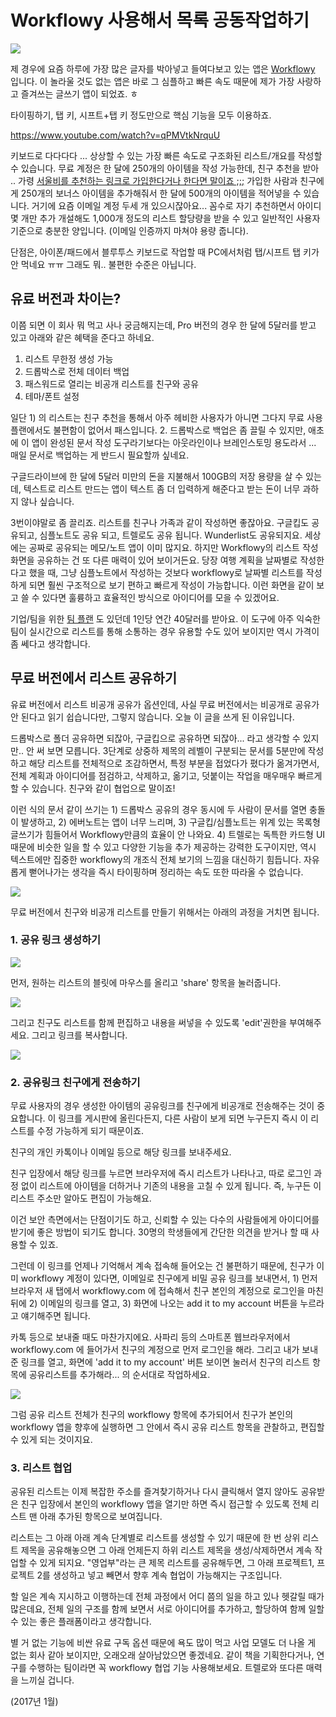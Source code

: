 # Workflowy 사용해서 목록 공동작업하기

![](https://lh3.googleusercontent.com/-npNDf61tNy8/WHtG2WL3N1I/AAAAAAADvwo/_Kz7t2oqh08/s0/2017-01-15_185426.png)

제 경우에 요즘 하루에 가장 많은 글자를 박아넣고 들여다보고 있는 앱은 [Workflowy](http://workflowy.com) 입니다. 이 놀라울 것도 없는 앱은 바로 그 심플하고 빠른 속도 때문에 제가 가장 사랑하고 즐겨쓰는 글쓰기 앱이 되었죠. ㅎ

타이핑하기, 탭 키, 시프트+탭 키 정도만으로 핵심 기능을 모두 이용하죠. 

https://www.youtube.com/watch?v=qPMVtkNrquU

키보드로 다다다다 ... 상상할 수 있는 가장 빠른 속도로 구조화된 리스트/개요를 작성할 수 있습니다. 무료 계정은 한 달에 250개의 아이템을 작성 가능한데, 친구 추천을 받아 .. 가령 [서울비를 추천하는 링크로 가입한다거나 한다면 말이죠 ;;;](https://workflowy.com/invite/1c34690.lnx) 가입한 사람과 친구에게 250개의 보너스 아이템을 추가해줘서 한 달에 500개의 아이템을 적어넣을 수 있습니다. 거기에 요즘 이메일 계정 두세 개 있으시잖아요... 꼼수로 자기 추천하면서 아이디 몇 개만 추가 개설해도 1,000개 정도의 리스트 할당량을 받을 수 있고 일반적인 사용자 기준으로 충분한 양입니다. (이메일 인증까지 마쳐야 용량 줍니다).

단점은, 아이폰/패드에서 블루투스 키보드로 작업할 때 PC에서처럼 탭/시프트 탭 키가 안 먹네요 ㅠㅠ 그래도 뭐.. 불편한 수준은 아닙니다. 

## 유료 버전과 차이는? 

이쯤 되면 이 회사 뭐 먹고 사나 궁금해지는데, Pro 버전의 경우 한 달에 5달러를 받고 있고 아래와 같은 혜택을 준다고 하네요. 

1. 리스트 무한정 생성 가능
2. 드롭박스로 전체 데이터 백업
3. 패스워드로 열리는 비공개 리스트를 친구와 공유
4. 테마/폰트 설정 

일단 1) 의 리스트는 친구 추천을 통해서 아주 헤비한 사용자가 아니면 그다지 무료 사용 플랜에서도 불편함이 없어서 패스입니다. 2. 드롭박스로 백업은 좀 끌릴 수 있지만, 애초에 이 앱이 완성된 문서 작성 도구라기보다는 아웃라인이나 브레인스토밍 용도라서 ... 매일 문서로 백업하는 게 반드시 필요할까 싶네요. 

구글드라이브에 한 달에 5달러 미만의 돈을 지불해서 100GB의 저장 용량을 살 수 있는데, 텍스트로 리스트 만드는 앱이 텍스트 좀 더 입력하게 해준다고 받는 돈이 너무 과하지 않나 싶습니다. 

3번이야말로 좀 끌리죠. 리스트를 친구나 가족과 같이 작성하면 좋잖아요. 구글킵도 공유되고, 심플노트도 공유 되고, 트렐로도 공유 됩니다. Wunderlist도 공유되지요. 세상에는 공짜로 공유되는 메모/노트 앱이 이미 많지요. 하지만 Workflowy의 리스트 작성 화면을 공유하는 건 또 다른 매력이 있어 보이거든요. 당장 여행 계획을 날짜별로 작성한다고 했을 때, 그냥 심플노트에서 작성하는 것보다 workflowy로 날짜별 리스트를 작성하게 되면 훨씬 구조적으로 보기 편하고 빠르게 작성이 가능합니다. 이런 화면을 같이 보고 쓸 수 있다면 훌륭하고 효율적인 방식으로 아이디어를 모을 수 있겠어요.

기업/팀을 위한 [팀 플랜](https://workflowy.com/teams/) 도 있던데 1인당 연간 40달러를 받아요. 이 도구에 아주 익숙한 팀이 실시간으로 리스트를 통해 소통하는 경우 유용할 수도 있어 보이지만 역시 가격이 좀 쎄다고 생각합니다.  


## 무료 버전에서 리스트 공유하기 

유료 버전에서 리스트 비공개 공유가 옵션인데, 사실 무료 버전에서는 비공개로 공유가 안 된다고 읽기 쉽습니다만, 그렇지 않습니다. 오늘 이 글을 쓰게 된 이유입니다. 

드롭박스로 폴더 공유하면 되잖아, 구글킵으로 공유하면 되잖아... 라고 생각할 수 있지만.. 안 써 보면 모릅니다. 3단계로 상중하 제목의 레벨이 구분되는 문서를 5분만에 작성하고 해당 리스트를 전체적으로 조감하면서, 특정 부분을 접었다가 폈다가 옮겨가면서, 전체 계획과 아이디어를 점검하고, 삭제하고, 옮기고, 덧붙이는 작업을 매우매우 빠르게 할 수 있습니다. 친구와 같이 협업으로 말이죠! 

이런 식의 문서 같이 쓰기는 1) 드롭박스 공유의 경우 동시에 두 사람이 문서를 열면 충돌이 발생하고, 2) 에버노트는 앱이 너무 느리며, 3) 구글킵/심플노트는 위계 있는 목록형 글쓰기가 힘들어서 Workflowy만큼의 효율이 안 나와요. 4) 트렐로는 독특한 카드형 UI 때문에 비슷한 일을 할 수 있고 다양한 기능을 추가 제공하는 강력한 도구이지만, 역시 텍스트에만 집중한 workflowy의 개조식 전체 보기의 느낌을 대신하기 힘듭니다. 자유롭게 뻗어나가는 생각을 즉시 타이핑하며 정리하는 속도 또한 따라올 수 없습니다.

![](https://lh3.googleusercontent.com/-Hzzv9L3LqH4/WHtB5Q_GZwI/AAAAAAADvwM/WFrt4YmTBRA/s0/2017-01-15_183314.png)

무료 버전에서 친구와 비공개 리스트를 만들기 위해서는 아래의 과정을 거치면 됩니다. 

### 1. 공유 링크 생성하기 

![](https://lh3.googleusercontent.com/-06NBA9-EHm8/WHtCl9LmyRI/AAAAAAADvwQ/-XtRDzIeE1s/s0/2017-01-15_183613.png)

먼저, 원하는 리스트의 블릿에 마우스를 올리고 'share' 항목을 눌러줍니다. 

![](https://lh3.googleusercontent.com/--XhE0TKEYmc/WHtC1XnvMgI/AAAAAAADvwU/52FwR9dvae4/s0/2017-01-15_183716.png)

그리고 친구도 리스트를 함께 편집하고 내용을 써넣을 수 있도록 'edit'권한을 부여해주세요. 그리고 링크를 복사합니다. 

![](https://lh3.googleusercontent.com/-NzfuI4zTsEA/WHtDIgFb5kI/AAAAAAADvwY/HGqqUTcoZlY/s0/2017-01-15_183834.png)


### 2. 공유링크 친구에게 전송하기 

무료 사용자의 경우 생성한 아이템의 공유링크를 친구에게 비공개로 전송해주는 것이 중요합니다. 이 링크를 게시판에 올린다든지, 다른 사람이 보게 되면 누구든지 즉시 이 리스트를 수정 가능하게 되기 때문이죠. 

친구의 개인 카톡이나 이메일 등으로 해당 링크를 보내주세요. 

친구 입장에서 해당 링크를 누르면 브라우저에 즉시 리스트가 나타나고, 따로 로그인 과정 없이 리스트에 아이템을 더하거나 기존의 내용을 고칠 수 있게 됩니다. 즉, 누구든 이 리스트 주소만 알아도 편집이 가능해요. 

이건 보안 측면에서는 단점이기도 하고, 신뢰할 수 있는 다수의 사람들에게 아이디어를 받기에 좋은 방법이 되기도 합니다. 30명의 학생들에게 간단한 의견을 받거나 할 때 사용할 수 있죠. 

그런데 이 링크를 언제나 기억해서 계속 접속해 들어오는 건 불편하기 때문에, 친구가 이미 workflowy 계정이 있다면, 이메일로 친구에게 비밀 공유 링크를 보내면서, 1) 먼저 브라우저 새 탭에서 workflowy.com 에 접속해서 친구 본인의 계정으로 로그인을 마친 뒤에 2) 이메일의 링크를 열고, 3) 화면에 나오는 add it to my account 버튼을 누르라고 얘기해주면 됩니다. 

카톡 등으로 보내줄 때도 마찬가지에요. 사파리 등의 스마트폰 웹브라우저에서 workflowy.com 에 들어가서 친구의 계정으로 먼저 로그인을 해라. 그리고 내가 보내준 링크를 열고, 화면에 'add it to my account' 버튼 보이면 눌러서 친구의 리스트 항목에 공유리스트를 추가해라... 의 순서대로 작업하세요.

![](https://lh3.googleusercontent.com/-HSuv0o6aiLI/WHtFTyRZPOI/AAAAAAADvwg/BXylYHygHPE/s0/2017-01-15_184750.png)

그럼 공유 리스트 전체가 친구의 workflowy 항목에 추가되어서 친구가 본인의 workflowy 앱을 향후에 실행하면 그 안에서 즉시 공유 리스트 항목을 관찰하고, 편집할 수 있게 되는 것이지요. 


### 3. 리스트 협업

공유된 리스트는 이제 복잡한 주소를 즐겨찾기하거나 다시 클릭해서 열지 않아도 공유받은 친구 입장에서 본인의 workflowy 앱을 열기만 하면 즉시 접근할 수 있도록 전체 리스트 맨 아래 추가된 항목으로 보여집니다. 

리스트는 그 아래 아래 계속 단계별로 리스트를 생성할 수 있기 때문에 한 번 상위 리스트 제목을 공유해놓으면 그 아래 언제든지 하위 리스트 제목을 생성/삭제하면서 계속 작업할 수 있게 되지요. "영업부"라는 큰 제목 리스트를 공유해두면, 그 아래 프로젝트1, 프로젝트 2를 생성하고 넣고 빼면서 향후 계속 협업이 가능해지는 구조입니다. 

할 일은 계속 지시하고 이행하는데 전체 과정에서 어디 쯤의 일을 하고 있나 헷갈릴 때가 많은데요, 전체 일의 구조를 함께 보면서 서로 아이디어를 추가하고, 할당하여 함께 일할 수 있는 좋은 플래폼이라고 생각합니다. 

별 거 없는 기능에 비싼 유료 구독 옵션 때문에 욕도 많이 먹고 사업 모델도 더 나올 게 없는 회사 같아 보이지만, 오래오래 살아남았으면 좋겠네요. 같이 책을 기획한다거나, 연구를 수행하는 팀이라면 꼭 workflowy 협업 기능 사용해보세요. 트렐로와 또다른 매력을 느끼실 겁니다. 

(2017년 1월)


